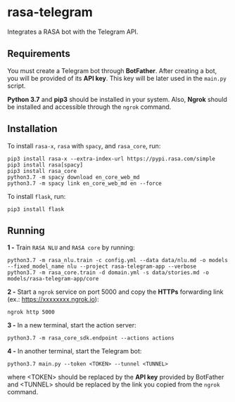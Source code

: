 # rasa-telegram
Integrates a RASA bot with the Telegram API. 

## Requirements
You must create a Telegram bot through **BotFather**. After creating a bot, you will be provided of its **API key**. This key will be later used in the `main.py` script.

**Python 3.7** and **pip3** should be installed in your system. Also, **Ngrok** should be installed and accessible through the `ngrok` command.

## Installation
To install `rasa-x`, `rasa` with `spacy`, and `rasa_core`, run:

```
pip3 install rasa-x --extra-index-url https://pypi.rasa.com/simple
pip3 install rasa[spacy]
pip3 install rasa_core
python3.7 -m spacy download en_core_web_md
python3.7 -m spacy link en_core_web_md en --force
```

To install `flask`, run:

```
pip3 install flask
```

## Running
**1 -**  Train `RASA NLU` and `RASA core` by running:

```
python3.7 -m rasa_nlu.train -c config.yml --data data/nlu.md -o models --fixed_model_name nlu --project rasa-telegram-app --verbose
python3.7 -m rasa_core.train -d domain.yml -s data/stories.md -o models/rasa-telegram-app/core
```

**2 -** Start a `ngrok` service on port 5000 and copy the **HTTPs** forwarding link (ex.: https://xxxxxxxx.ngrok.io):

```
ngrok http 5000
```

**3 -** In a new terminal, start the action server:

```
python3.7 -m rasa_core_sdk.endpoint --actions actions
```

**4 -** In another terminal, start the Telegram bot:

```
python3.7 main.py --token <TOKEN> --tunnel <TUNNEL>
```

where \<TOKEN> should be replaced by the **API key** provided by BotFather and \<TUNNEL> should be replaced by the link you copied from the `ngrok` command.
